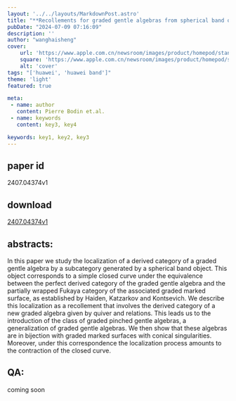 ```yaml
---
layout: '../../layouts/MarkdownPost.astro'
title: "**Recollements for graded gentle algebras from spherical band objects**"
pubDate: "2024-07-09 07:16:09"
description: ''
author: "wanghaisheng"
cover:
    url: 'https://www.apple.com.cn/newsroom/images/product/homepod/standard/Apple-HomePod-hero-230118_big.jpg.large_2x.jpg'
    square: 'https://www.apple.com.cn/newsroom/images/product/homepod/standard/Apple-HomePod-hero-230118_big.jpg.large_2x.jpg'
    alt: 'cover'
tags: "['huawei', 'huawei band']" 
theme: 'light'
featured: true

meta:
 - name: author
   content: Pierre Bodin et.al.
 - name: keywords
   content: key3, key4

keywords: key1, key2, key3
---
```


## paper id
2407.04374v1
## download
[2407.04374v1](http://arxiv.org/abs/2407.04374v1)
## abstracts:
In this paper we study the localization of a derived category of a graded gentle algebra by a subcategory generated by a spherical band object. This object corresponds to a simple closed curve under the equivalence between the perfect derived category of the graded gentle algebra and the partially wrapped Fukaya category of the associated graded marked surface, as established by Haiden, Katzarkov and Kontsevich.   We describe this localization as a recollement that involves the derived category of a new graded algebra given by quiver and relations. This leads us to the introduction of the class of graded pinched gentle algebras, a generalization of graded gentle algebras. We then show that these algebras are in bijection with graded marked surfaces with conical singularities. Moreover, under this correspondence the localization process amounts to the contraction of the closed curve.
## QA:
coming soon
